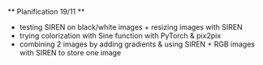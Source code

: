 ** Planification 19/11 **

- testing SIREN on black/white images + resizing images with SIREN
- trying colorization with Sine function with PyTorch & pix2pix
- combining 2 images by adding gradients & using SIREN + RGB images with SIREN to store one image

